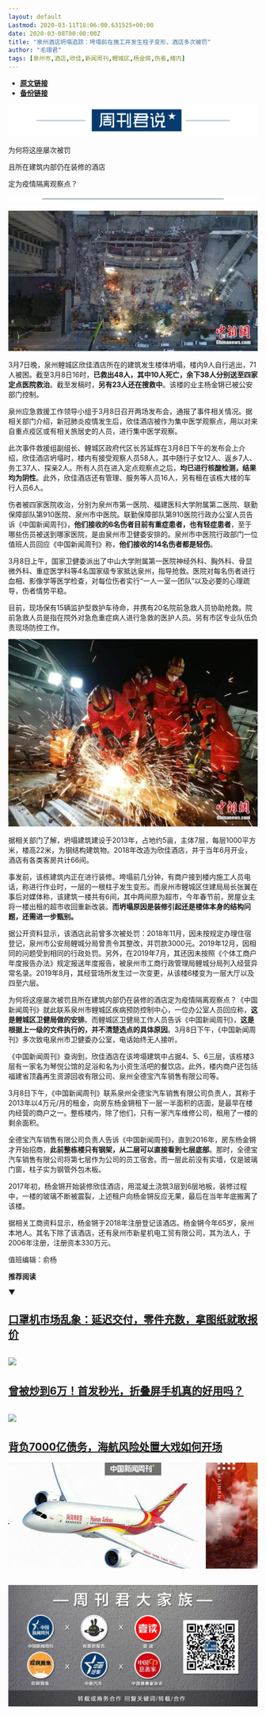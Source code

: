 ```yaml
---
layout: default
Lastmod: 2020-03-11T18:06:00.631525+00:00
date: 2020-03-08T00:00:00Z
title: "泉州酒店坍塌追踪：垮塌前在施工并发生柱子变形，酒店多次被罚"
author: "毛翊君"
tags: [泉州市,酒店,欣佳,新闻周刊,鲤城区,杨金锵,伤者,楼内]
---
```


* [**原文链接**](https://mp.weixin.qq.com/s/5AzpUaK23wmMoPjMrarscQ)
* [**备份链接**](http://archive.is/hCHKO)


![](/images/post/a31e108fde9932626644bf0a069bf51f.jpg)

为何将这座屡次被罚

且所在建筑内部仍在装修的酒店

定为疫情隔离观察点？  

![](/images/post/1b7e0e3b01165fbbe9a26c231935bc0b.jpg)

![](/images/post/1ea6212958123ab75e9e31a2e9f791ac.jpg)

3月7日晚，泉州鲤城区欣佳酒店所在的建筑发生楼体坍塌，楼内9人自行逃出，71人被困。截至3月8日16时，**已救出48人，其中10人死亡，余下38人分别送至四家定点医院救治**。截至发稿时，**另有23人还在搜救中**。该楼的业主杨金锵已被公安部门控制。

泉州应急救援工作领导小组于3月8日召开两场发布会，通报了事件相关情况。据相关部门介绍，新冠肺炎疫情发生后，欣佳酒店被作为集中医学观察点，用以对来自重点疫区或有相关旅居史的人员，进行集中医学观察。

此次事件救援组副组长、鲤城区政府代区长苏延辉在3月8日下午的发布会上介绍，欣佳酒店坍塌时，楼内有接受观察人员58人，其中随行子女12人、返乡7人、务工37人、探亲2人。所有人员在进入定点观察点之后，**均已进行核酸检测，结果均为阴性**。此外，欣佳酒店还有管理、服务等人员16人，另有租在该栋大楼的车行人员6人。

伤者被四家医院收治，分别为泉州市第一医院、福建医科大学附属第二医院、联勤保障部队第910医院、泉州市中医院。联勤保障部队第910医院行政办公室人员告诉《中国新闻周刊》，**他们接收的6名伤者目前有重症患者，也有轻症患者**，至于哪些伤员被送到哪家医院，是由泉州市卫健委安排的。泉州市中医院行政部门一位值班人员回应《中国新闻周刊》称，**他们接收的14名伤者都是轻伤**。

3月8日上午，国家卫健委派出了中山大学附属第一医院神经外科、胸外科、骨显微外科、重症医学科等4名国家级专家抵达泉州，指导抢救。医院对每名伤者进行血相、影像学等医学检查，对每位伤者实行“一人一室一团队”以及必要的心理疏导，伤者情势平稳。

目前，现场保有15辆监护型救护车待命，并携有20名院前急救人员协助抢救。院前急救人员是指在院外对急危重症病人进行急救的医护人员。另有市区专业队伍负责现场防控工作。

![](/images/post/ba7ceed542057d47ae911cf22d27ebd7.jpg)

据相关部门了解，坍塌建筑建设于2013年，占地约5亩，主体7层，每层1000平方米，楼高22米，为钢结构建筑物。2018年改造为欣佳酒店，并于当年6月开业，酒店有各类客房共计66间。

事发前，该栋建筑内正在进行装修。垮塌前几分钟，有商户接到楼内施工人员电话，称进行作业时，一层的一根柱子发生变形。而泉州市鲤城区住建局局长张翼在事后对媒体称，该建筑一楼共有6间，其中两间原为超市，今年春节前，房屋业主将一楼出租的超市收回重新改装。**而坍塌原因是装修引起还是楼体本身的结构问题，还需进一步甄别。**

据公开资料显示，该酒店此前曾多次被处罚：2018年11月，因未按规定办理住宿登记，泉州市公安局鲤城分局曾责令其整改，并罚款3000元。2019年12月，因相同的问题受到相同的行政处罚。另外，在2019年7月，其还因未按照《个体工商户年度报告办法》规定报送年度报告，被泉州市工商行政管理局鲤城分局列入经营异常名录。2019年8月，其经营场所发生过一次变更，从该楼6楼变为一层大厅以及四至六层。

为何将这座屡次被罚且所在建筑内部仍在装修的酒店定为疫情隔离观察点？《中国新闻周刊》就此联系泉州市鲤城区疾病预防控制中心，一位办公室人员回应称，**这是鲤城区卫健局做的安排**。而鲤城区卫健局工作人员告诉《中国新闻周刊》，**这是根据上一级的文件执行的，并不清楚选点的具体原因**。3月8日下午，《中国新闻周刊》多次致电泉州市卫健委办公室，电话始终无人接听。

《中国新闻周刊》查询到，欣佳酒店在该垮塌建筑中占据4、5、6三层，该栋楼3层有一家名为琴悦公馆的足浴和名为小资生活吧的餐饮店。此外，楼内商户还包括福建省顶鑫再生资源回收有限公司、泉州全德宝汽车销售有限公司等。

3月8日下午，《中国新闻周刊》联系泉州全德宝汽车销售有限公司负责人，其称于2013年以4万元/月的租金，向房东杨金锵租下一层一半面积的店面，是最早在楼内经营的商户之一。整栋楼内，除了他们，只有一家汽车维修公司，租用了一楼的剩余面积。

全德宝汽车销售有限公司负责人告诉《中国新闻周刊》，直到2016年，房东杨金锵才开始招商，**此前整栋楼只有钢架，从二层可以直接看到七层底部**。那时，全德宝汽车销售有限公司将第七层作为公司的员工宿舍。而一层此前没有实墙，仅是玻璃门窗，柱子实为钢管外包木板。   

2017年初，杨金锵开始装修欣佳酒店，用混凝土浇筑3层到6层地板，装修过程中，一楼的玻璃不断被震裂，上述租户向杨金锵反应无果，最后在当年年底搬离了该楼。

据相关工商资料显示，杨金锵于2018年注册登记该酒店。杨金锵今年65岁，泉州本地人。其名下除了该酒店，还有泉州市新星机电工贸有限公司，其为法人，于2006年注册，注册资本330万元。

值班编辑：俞杨

**推荐阅读**

▼

[**口罩机市场乱象：延迟交付，零件充数，拿图纸就敢报价**](http://mp.weixin.qq.com/s?__biz=MjM5MDU1Mzg3Mw==&mid=2651251801&idx=1&sn=8a324d738ff3263c7fc6453b8b664fc4&chksm=bdb146278ac6cf31a9a5d5f460f7d1af79daa53cbcd07917c688539d3657fbbd75a9850a7d13&scene=21#wechat_redirect)
------------------------------------------------------------------------------------------------------------------------------------------------------------------------------------------------------------------------------------------------------

[![](/images/post/7a8bd67a842c95bcbc2ff401394f515f.jpg)](http://mp.weixin.qq.com/s?__biz=MjM5MDU1Mzg3Mw==&mid=2651251801&idx=1&sn=8a324d738ff3263c7fc6453b8b664fc4&chksm=bdb146278ac6cf31a9a5d5f460f7d1af79daa53cbcd07917c688539d3657fbbd75a9850a7d13&scene=21#wechat_redirect)
------------------------------------------------------------------------------------------------------------------------------------------------------------------------------------------------------------------------------------------------------------------------------------------------------------------------------------------------------------------------

[**曾被炒到6万！首发秒光，折叠屏手机真的好用吗？**](http://mp.weixin.qq.com/s?__biz=MjM5MDU1Mzg3Mw==&mid=2651251835&idx=1&sn=b7417cd1f11659078147c9ba6a09e68a&chksm=bdb146058ac6cf1382a0f163cbc7f0a3567d6f243ac3ed416c648d3351f158837084e14f4a5b&scene=21#wechat_redirect)
----------------------------------------------------------------------------------------------------------------------------------------------------------------------------------------------------------------------------------------------------

[![](/images/post/eb3a8cb32dae161353da30703a72a237.jpg)](http://mp.weixin.qq.com/s?__biz=MjM5MDU1Mzg3Mw==&mid=2651251835&idx=1&sn=b7417cd1f11659078147c9ba6a09e68a&chksm=bdb146058ac6cf1382a0f163cbc7f0a3567d6f243ac3ed416c648d3351f158837084e14f4a5b&scene=21#wechat_redirect)
---------------------------------------------------------------------------------------------------------------------------------------------------------------------------------------------------------------------------------------------------------------------------------------------------------------------------------------------------------------------

[**背负7000亿债务，海航风险处置大戏如何开场**](http://mp.weixin.qq.com/s?__biz=MjM5MDU1Mzg3Mw==&mid=2651251881&idx=1&sn=b28a5864946f0b8506f19e8bb5a7f0aa&chksm=bdb146d78ac6cfc1a32d27de705a71622b298c086c69b4b3b8c6e872b0ce13c9fa0d9434d55f&scene=21#wechat_redirect)
---------------------------------------------------------------------------------------------------------------------------------------------------------------------------------------------------------------------------------------------------

[![](/images/post/136d67fd77b0ff57b5fab2176380cbad.jpg)](http://mp.weixin.qq.com/s?__biz=MjM5MDU1Mzg3Mw==&mid=2651251881&idx=1&sn=b28a5864946f0b8506f19e8bb5a7f0aa&chksm=bdb146d78ac6cfc1a32d27de705a71622b298c086c69b4b3b8c6e872b0ce13c9fa0d9434d55f&scene=21#wechat_redirect)

![](/images/post/e7d75581cc05b5b4850558294bf97f5f.jpg)
--------------------------------------------------------------------------------------------------------------------------------------------------------

